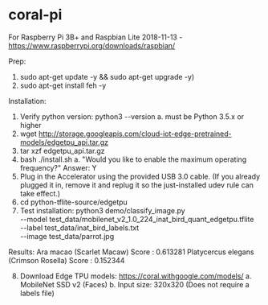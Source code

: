 # coral-pi

For Raspberry Pi 3B+ and Raspbian Lite 2018-11-13 - https://www.raspberrypi.org/downloads/raspbian/

Prep:
1. sudo apt-get update -y && sudo apt-get upgrade -y)
2. sudo apt-get install feh -y

Installation:
1. Verify python version: python3 --version
   a. must be Python 3.5.x or higher
2. wget http://storage.googleapis.com/cloud-iot-edge-pretrained-models/edgetpu_api.tar.gz
3. tar xzf edgetpu_api.tar.gz
4. bash ./install.sh
   a. "Would you like to enable the maximum operating frequency?" Answer: Y
5. Plug in the Accelerator using the provided USB 3.0 cable. (If you already plugged it in, remove it and replug it so the just-installed udev rule can take effect.)
6. cd python-tflite-source/edgetpu
7. Test installation: 
python3 demo/classify_image.py \
--model test_data/mobilenet_v2_1.0_224_inat_bird_quant_edgetpu.tflite \
--label test_data/inat_bird_labels.txt \
--image test_data/parrot.jpg

Results:
Ara macao (Scarlet Macaw)
Score :  0.613281
Platycercus elegans (Crimson Rosella)
Score :  0.152344

8. Download Edge TPU models: https://coral.withgoogle.com/models/
   a. MobileNet SSD v2 (Faces)
   b. Input size: 320x320 (Does not require a labels file)



